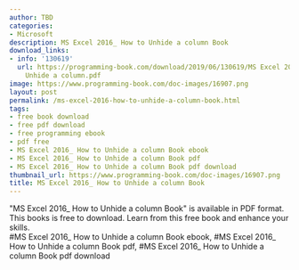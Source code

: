 ```yaml
---
author: TBD
categories:
- Microsoft
description: MS Excel 2016_ How to Unhide a column Book
download_links:
- info: '130619'
  url: https://programming-book.com/download/2019/06/130619/MS Excel 2016_ How to
    Unhide a column.pdf
image: https://www.programming-book.com/doc-images/16907.png
layout: post
permalink: /ms-excel-2016-how-to-unhide-a-column-book.html
tags:
- free book download
- free pdf download
- free programming ebook
- pdf free
- MS Excel 2016_ How to Unhide a column Book ebook
- MS Excel 2016_ How to Unhide a column Book pdf
- MS Excel 2016_ How to Unhide a column Book pdf download
thumbnail_url: https://www.programming-book.com/doc-images/16907.png
title: MS Excel 2016_ How to Unhide a column Book
---
```


 
<div class="item-desc text-justify">
  "MS Excel 2016_ How to Unhide a column Book" is available in PDF format. This books is free to download. Learn from this free book and enhance your skills.
  <br>
  #MS Excel 2016_ How to Unhide a column Book ebook, #MS Excel 2016_ How to Unhide a column Book pdf, #MS Excel 2016_ How to Unhide a column Book pdf download
</div>